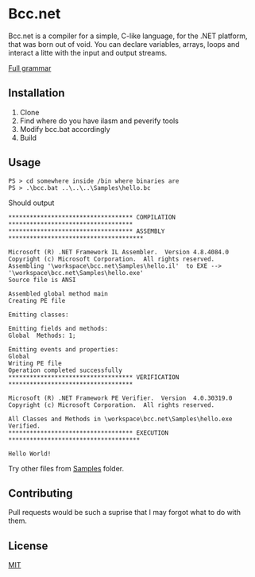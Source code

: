 # Bcc.net

Bcc.net is a compiler for a simple, C-like language, for the .NET platform, that was born out of void.
You can declare variables, arrays, loops and interact a litte with the input and output streams.

[Full grammar](/bcc.net/grammar.txt)

## Installation

1. Clone
2. Find where do you have ilasm and peverify tools
3. Modify bcc.bat accordingly
4. Build

## Usage

```
PS > cd somewhere inside /bin where binaries are
PS > .\bcc.bat ..\..\..\Samples\hello.bc
```

Should output
```
*********************************** COMPILATION ***********************************
*********************************** ASSEMBLY **************************************

Microsoft (R) .NET Framework IL Assembler.  Version 4.8.4084.0
Copyright (c) Microsoft Corporation.  All rights reserved.
Assembling '\workspace\bcc.net\Samples\hello.il'  to EXE --> '\workspace\bcc.net\Samples\hello.exe'
Source file is ANSI

Assembled global method main
Creating PE file

Emitting classes:

Emitting fields and methods:
Global  Methods: 1;

Emitting events and properties:
Global
Writing PE file
Operation completed successfully
*********************************** VERIFICATION ***********************************

Microsoft (R) .NET Framework PE Verifier.  Version  4.0.30319.0
Copyright (c) Microsoft Corporation.  All rights reserved.

All Classes and Methods in \workspace\bcc.net\Samples\hello.exe Verified.
*********************************** EXECUTION *************************************

Hello World!
```

Try other files from [Samples](/Samples) folder.

## Contributing
Pull requests would be such a suprise that I may forgot what to do with them.

## License
[MIT](https://choosealicense.com/licenses/mit/)